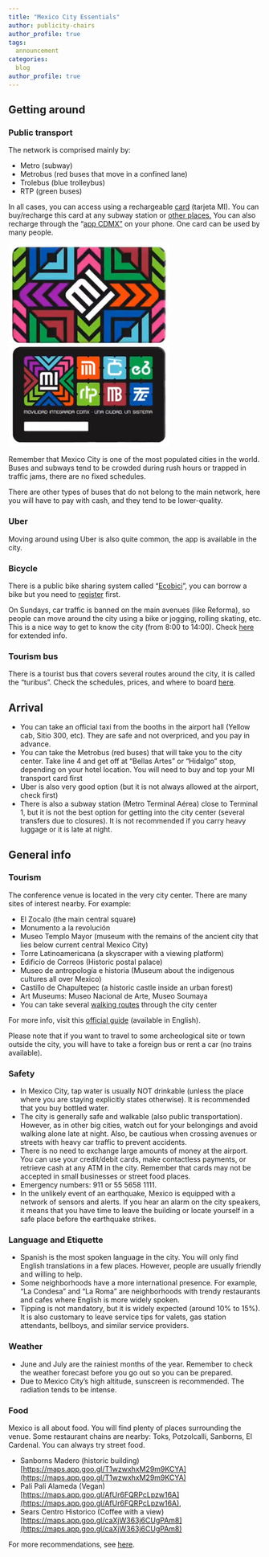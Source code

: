 ```yaml
---
title: "Mexico City Essentials"
author: publicity-chairs
author_profile: true
tags:
  announcement
categories:
  blog
author_profile: true
---
```


## Getting around

### Public transport

The network is comprised mainly by:

* Metro (subway)
* Metrobus (red buses that move in a confined lane)
* Trolebus (blue trolleybus)
* RTP (green buses)

In all cases, you can access using a rechargeable [card](https://mexicocity.cdmx.gob.mx/e/getting-around/mexico-city-metro-card/) (tarjeta MI). You can buy/recharge this card at any subway station or [other places.](https://app.semovi.cdmx.gob.mx/visor_puntos_recarga/) You can also recharge through the “[app CDMX”](https://play.google.com/store/apps/details?id=mx.gob.cdmx.adip.apps&hl=es_MX) on your phone.  One card can be used by many people.

<img src="/assets/images/mexico-city-metro-card.jpg" alt="Mexico City metro card">

Remember that Mexico City is one of the most populated cities in the world. Buses and subways tend to be crowded during rush hours or trapped in traffic jams, there are no fixed schedules.

There are other types of buses that do not belong to the main network, here you will have to pay with cash, and they tend to be lower-quality.

### Uber

Moving around using Uber is also quite common, the app is available in the city. 

### Bicycle

There is a public bike sharing system called “[Ecobici](https://mexicocity.cdmx.gob.mx/e/getting-around/ecobici/)”, you can borrow a bike but you need to [register](https://ecobici.cdmx.gob.mx/) first.   

On Sundays, car traffic is banned on the main avenues (like Reforma), so people can move around the city using a bike or jogging, rolling skating, etc. This is a nice way to get to know the city (from 8:00 to 14:00). 
Check [here](https://www.facebook.com/MueveteEnBiciCDMX/) for extended info.

### Tourism bus

There is a tourist bus that covers several routes around the city, it is called the “turibus”. Check the schedules, prices, and where to board [here](https://www.turibus.com.mx/en/cdmx/routes).

## Arrival

* You can take an official taxi from the booths in the airport hall (Yellow cab, Sitio 300, etc). They are safe and not overpriced, and you pay in advance.
* You can take the Metrobus (red buses) that will take you to the city center. Take line 4 and get off at “Bellas Artes” or “Hidalgo” stop, depending on your hotel location. You will need to buy and top your MI transport card first
* Uber is also very good option (but it is not always allowed at the airport, check first)
* There is also a subway station (Metro Terminal Aérea) close to Terminal 1, but it is not the best option for getting into the city center (several transfers due to closures). It is not recommended if you carry heavy luggage or it is late at night.

## General info

### Tourism

The conference venue is located in the very city center. There are many sites of interest nearby. For example:

* El Zocalo (the main central square)
* Monumento a la revolución
* Museo Templo Mayor (museum with the remains of the ancient city that lies below current central Mexico City)
* Torre Latinoamericana (a skyscraper with a viewing platform)
* Edificio de Correos (Historic postal palace)
* Museo de antropología e historia (Museum about the indigenous cultures all over Mexico)
* Castillo de Chapultepec (a historic castle inside an urban forest)
*  Art Museums: Museo Nacional de Arte, Museo Soumaya
* You can take several [walking routes](https://mexicocity.cdmx.gob.mx/tag/heart-of-mexico/) through the city center

For more info, visit this [official guide](https://mexicocity.cdmx.gob.mx/) (available in English).

Please note that if you want to travel to some archeological site or town outside the city, you will have to take a foreign bus or rent a car (no trains available).

### Safety

* In Mexico City, tap water is usually NOT drinkable (unless the place where you are staying explicitly states otherwise). It is recommended that you buy bottled water.
* The city is generally safe and walkable (also public transportation). However, as in other big cities, watch out for your belongings and avoid walking alone late at night. Also, be cautious when crossing avenues or streets with heavy car traffic to prevent accidents.
* There is no need to exchange large amounts of money at the airport. You can use your credit/debit cards, make contactless payments, or retrieve cash at any ATM in the city. Remember that cards may not be accepted in small businesses or street food places. 
* Emergency numbers: 911  or  55 5658 1111.
* In the unlikely event of an earthquake, Mexico is equipped with a network of sensors and alerts. If you hear an alarm on the city speakers, it means that you have time to leave the building or locate yourself in a safe place before the earthquake strikes.

### Language and Etiquette

* Spanish is the most spoken language in the city. You will only find English translations in a few places.  However, people are usually friendly and willing to help.
* Some neighborhoods have a more international presence. For example,  “La Condesa” and “La Roma” are neighborhoods with trendy restaurants and cafes where English is more widely spoken.
* Tipping is not mandatory, but it is widely expected (around 10% to 15%).  It is also customary to leave service tips for valets, gas station attendants, bellboys, and similar service providers.

### Weather

* June and July are the rainiest months of the year. Remember to check the weather forecast before you go out so you can be prepared.
* Due to Mexico City’s high altitude, sunscreen is recommended. The radiation tends to be intense.

### Food

Mexico is all about food. You will find plenty of places surrounding the venue. Some restaurant chains are nearby: Toks, Potzolcalli, Sanborns, El Cardenal. You can always try street food. 

* Sanborns Madero (historic building) [https://maps.app.goo.gl/T1wzwxhxM29m9KCYA](https://maps.app.goo.gl/T1wzwxhxM29m9KCYA)
* Pali Pali Alameda (Vegan) [https://maps.app.goo.gl/AfUr6FQRPcLpzw16A](https://maps.app.goo.gl/AfUr6FQRPcLpzw16A),
* Sears Centro Historico (Coffee with a view) [https://maps.app.goo.gl/caXjW363j6CUgPAm8](https://maps.app.goo.gl/caXjW363j6CUgPAm8)

For more recommendations, see [here](https://2024.naacl.org/participants/venue/#food-options).
